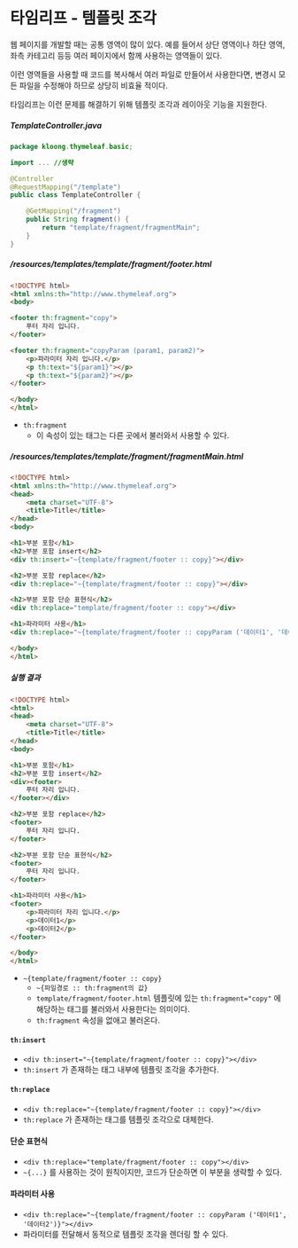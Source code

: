 # 타임리프 - 템플릿 조각
웹 페이지를 개발할 때는 공통 영역이 많이 있다. 예를 들어서 상단 영역이나 하단 영역, 좌측 카테고리 등등 여러 페이지에서 함께 사용하는 영역들이 있다.

이런 영역들을 사용할 때 코드를 복사해서 여러 파일로 만들어서 사용한다면, 변경시 모든 파일을 수정해야 하므로 상당히 비효율 적이다.

타임리프는 이런 문제를 해결하기 위해 템플릿 조각과 레이아웃 기능을 지원한다.


##### TemplateController.java
```Java
package kloong.thymeleaf.basic;

import ... //생략

@Controller
@RequestMapping("/template")
public class TemplateController {

    @GetMapping("/fragment")
    public String fragment() {
        return "template/fragment/fragmentMain";
    }
}
```

##### /resources/templates/template/fragment/footer.html
```HTML
<!DOCTYPE html>
<html xmlns:th="http://www.thymeleaf.org">
<body>

<footer th:fragment="copy">
    푸터 자리 입니다.
</footer>

<footer th:fragment="copyParam (param1, param2)">
    <p>파라미터 자리 입니다.</p>
    <p th:text="${param1}"></p>
    <p th:text="${param2}"></p>
</footer>

</body>
</html>
```
- `th:fragment` 
	- 이 속성이 있는 태그는 다른 곳에서 불러와서 사용할 수 있다.

##### /resources/templates/template/fragment/fragmentMain.html
```HTML
<!DOCTYPE html>
<html xmlns:th="http://www.thymeleaf.org">
<head>
    <meta charset="UTF-8">
    <title>Title</title>
</head>
<body>

<h1>부분 포함</h1>
<h2>부분 포함 insert</h2>
<div th:insert="~{template/fragment/footer :: copy}"></div>

<h2>부분 포함 replace</h2>
<div th:replace="~{template/fragment/footer :: copy}"></div>

<h2>부분 포함 단순 표현식</h2>
<div th:replace="template/fragment/footer :: copy"></div>

<h1>파라미터 사용</h1>
<div th:replace="~{template/fragment/footer :: copyParam ('데이터1', '데이터2')}"></div>

</body>
</html>
```

##### 실행 결과
```HTML
<!DOCTYPE html>
<html>
<head>
    <meta charset="UTF-8">
    <title>Title</title>
</head>
<body>

<h1>부분 포함</h1>
<h2>부분 포함 insert</h2>
<div><footer>
    푸터 자리 입니다.
</footer></div>

<h2>부분 포함 replace</h2>
<footer>
    푸터 자리 입니다.
</footer>

<h2>부분 포함 단순 표현식</h2>
<footer>
    푸터 자리 입니다.
</footer>

<h1>파라미터 사용</h1>
<footer>
    <p>파라미터 자리 입니다.</p>
    <p>데이터1</p>
    <p>데이터2</p>
</footer>

</body>
</html>
```
- `~{template/fragment/footer :: copy}`
	- `~{파일경로 :: th:fragment의 값}`
	- `template/fragment/footer.html` 템플릿에 있는 `th:fragment="copy"` 에 해당하는 태그를 불러와서 사용한다는 의미이다.
	- `th:fragment` 속성을 없애고 불러온다.

#### `th:insert`
- `<div th:insert="~{template/fragment/footer :: copy}"></div>`
- `th:insert` 가 존재하는 태그 내부에 템플릿 조각을 추가한다.

#### `th:replace`
- `<div th:replace="~{template/fragment/footer :: copy}"></div>`
- `th:replace` 가 존재하는 태그를 템플릿 조각으로 대체한다.

#### 단순 표현식
- `<div th:replace="template/fragment/footer :: copy"></div>`
- `~{...}` 를 사용하는 것이 원칙이지만, 코드가 단순하면 이 부분을 생략할 수 있다.

#### 파라미터 사용
- `<div th:replace="~{template/fragment/footer :: copyParam ('데이터1', '데이터2')}"></div>`
- 파라미터를 전달해서 동적으로 템플릿 조각을 렌더링 할 수 있다.
